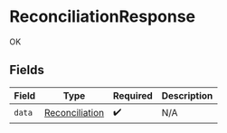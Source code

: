 # ReconciliationResponse

OK


## Fields

| Field                                                   | Type                                                    | Required                                                | Description                                             |
| ------------------------------------------------------- | ------------------------------------------------------- | ------------------------------------------------------- | ------------------------------------------------------- |
| `data`                                                  | [Reconciliation](../../models/shared/Reconciliation.md) | :heavy_check_mark:                                      | N/A                                                     |